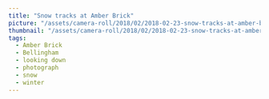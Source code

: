 ```yaml
---
title: "Snow tracks at Amber Brick"
picture: "/assets/camera-roll/2018/02/2018-02-23-snow-tracks-at-amber-brick/20180223_221244500_iOS.jpg"
thumbnail: "/assets/camera-roll/2018/02/2018-02-23-snow-tracks-at-amber-brick/20180223_221244500_iOS-thumbnail.jpg"
tags:
  - Amber Brick
  - Bellingham
  - looking down
  - photograph  
  - snow
  - winter
---
```

